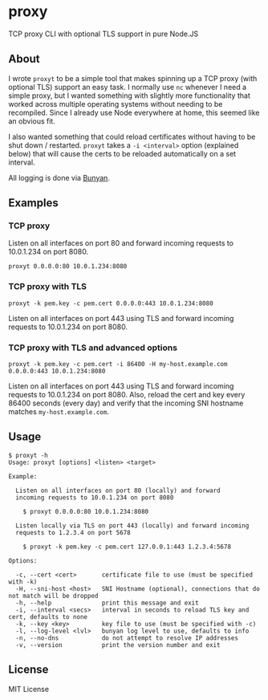 proxy
=====

TCP proxy CLI with optional TLS support in pure Node.JS

About
-----

I wrote `proxyt` to be a simple tool that makes spinning up a TCP proxy (with
optional TLS) support an easy task.  I normally use `nc` whenever I need a
simple proxy, but I wanted something with slightly more functionality that
worked across multiple operating systems without needing to be recompiled.
Since I already use Node everywhere at home, this seemed like an obvious fit.

I also wanted something that could reload certificates without having to be
shut down / restarted.  `proxyt` takes a `-i <interval>` option (explained
below) that will cause the certs to be reloaded automatically on a set
interval.

All logging is done via [Bunyan](https://github.com/trentm/node-bunyan).

Examples
--------

### TCP proxy

Listen on all interfaces on port 80 and forward incoming requests to 10.0.1.234
on port 8080.

    proxyt 0.0.0.0:80 10.0.1.234:8080

### TCP proxy with TLS

    proxyt -k pem.key -c pem.cert 0.0.0.0:443 10.0.1.234:8080

Listen on all interfaces on port 443 using TLS and forward incoming requests to
10.0.1.234 on port 8080.

### TCP proxy with TLS and advanced options

    proxyt -k pem.key -c pem.cert -i 86400 -H my-host.example.com 0.0.0.0:443 10.0.1.234:8080

Listen on all interfaces on port 443 using TLS and forward incoming requests to
10.0.1.234 on port 8080.  Also, reload the cert and key every 86400 seconds
(every day) and verify that the incoming SNI hostname matches `my-host.example.com`.

Usage
-----

    $ proxyt -h
    Usage: proxyt [options] <listen> <target>

    Example:

      Listen on all interfaces on port 80 (locally) and forward
      incoming requests to 10.0.1.234 on port 8080

        $ proxyt 0.0.0.0:80 10.0.1.234:8080

      Listen locally via TLS on port 443 (locally) and forward incoming
      requests to 1.2.3.4 on port 5678

        $ proxyt -k pem.key -c pem.cert 127.0.0.1:443 1.2.3.4:5678

    Options:

      -c, --cert <cert>       certificate file to use (must be specified with -k)
      -H, --sni-host <host>   SNI Hostname (optional), connections that do not match will be dropped
      -h, --help              print this message and exit
      -i, --interval <secs>   interval in seconds to reload TLS key and cert, defaults to none
      -k, --key <key>         key file to use (must be specified with -c)
      -l, --log-level <lvl>   bunyan log level to use, defaults to info
      -n, --no-dns            do not attempt to resolve IP addresses
      -v, --version           print the version number and exit

License
-------

MIT License
